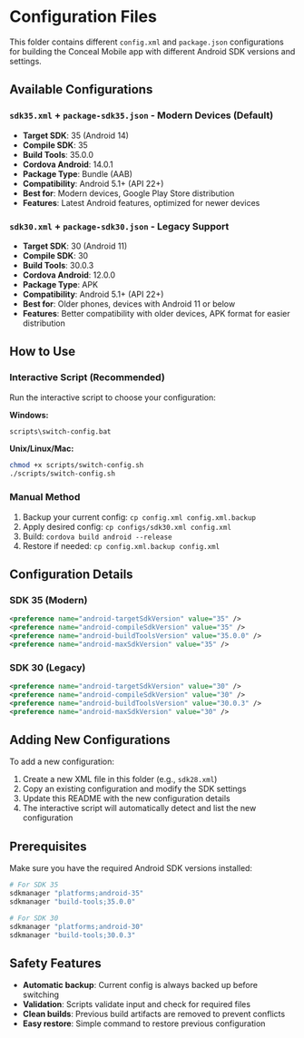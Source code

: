 # Configuration Files

This folder contains different `config.xml` and `package.json` configurations for building the Conceal Mobile app with different Android SDK versions and settings.

## Available Configurations

### `sdk35.xml` + `package-sdk35.json` - Modern Devices (Default)
- **Target SDK**: 35 (Android 14)
- **Compile SDK**: 35
- **Build Tools**: 35.0.0
- **Cordova Android**: 14.0.1
- **Package Type**: Bundle (AAB)
- **Compatibility**: Android 5.1+ (API 22+)
- **Best for**: Modern devices, Google Play Store distribution
- **Features**: Latest Android features, optimized for newer devices

### `sdk30.xml` + `package-sdk30.json` - Legacy Support
- **Target SDK**: 30 (Android 11)
- **Compile SDK**: 30
- **Build Tools**: 30.0.3
- **Cordova Android**: 12.0.0
- **Package Type**: APK
- **Compatibility**: Android 5.1+ (API 22+)
- **Best for**: Older phones, devices with Android 11 or below
- **Features**: Better compatibility with older devices, APK format for easier distribution

## How to Use

### Interactive Script (Recommended)
Run the interactive script to choose your configuration:

**Windows:**
```bash
scripts\switch-config.bat
```

**Unix/Linux/Mac:**
```bash
chmod +x scripts/switch-config.sh
./scripts/switch-config.sh
```

### Manual Method
1. Backup your current config: `cp config.xml config.xml.backup`
2. Apply desired config: `cp configs/sdk30.xml config.xml`
3. Build: `cordova build android --release`
4. Restore if needed: `cp config.xml.backup config.xml`

## Configuration Details

### SDK 35 (Modern)
```xml
<preference name="android-targetSdkVersion" value="35" />
<preference name="android-compileSdkVersion" value="35" />
<preference name="android-buildToolsVersion" value="35.0.0" />
<preference name="android-maxSdkVersion" value="35" />
```

### SDK 30 (Legacy)
```xml
<preference name="android-targetSdkVersion" value="30" />
<preference name="android-compileSdkVersion" value="30" />
<preference name="android-buildToolsVersion" value="30.0.3" />
<preference name="android-maxSdkVersion" value="30" />
```

## Adding New Configurations

To add a new configuration:

1. Create a new XML file in this folder (e.g., `sdk28.xml`)
2. Copy an existing configuration and modify the SDK settings
3. Update this README with the new configuration details
4. The interactive script will automatically detect and list the new configuration

## Prerequisites

Make sure you have the required Android SDK versions installed:

```bash
# For SDK 35
sdkmanager "platforms;android-35"
sdkmanager "build-tools;35.0.0"

# For SDK 30
sdkmanager "platforms;android-30"
sdkmanager "build-tools;30.0.3"
```

## Safety Features

- **Automatic backup**: Current config is always backed up before switching
- **Validation**: Scripts validate input and check for required files
- **Clean builds**: Previous build artifacts are removed to prevent conflicts
- **Easy restore**: Simple command to restore previous configuration 